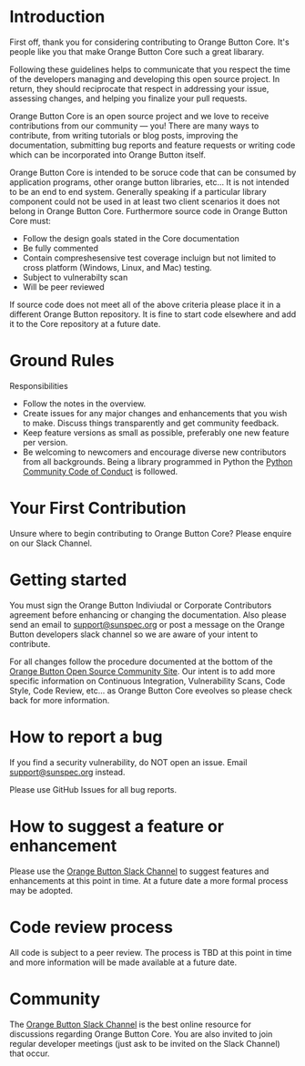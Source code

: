 # Introduction

First off, thank you for considering contributing to Orange Button Core. It's people like you that make Orange Button Core such a great libarary.

Following these guidelines helps to communicate that you respect the time of the developers managing and developing this open source project. In return, they should reciprocate that respect in addressing your issue, assessing changes, and helping you finalize your pull requests.

Orange Button Core is an open source project and we love to receive contributions from our community — you!  There are many ways to contribute, from writing tutorials or blog posts, improving the documentation, submitting bug reports and feature requests or writing code which can be incorporated into Orange Button itself.

Orange Button Core is intended to be soruce code that can be consumed by application programs, other orange button libraries, etc...   It is not intended to be an end to end system.  Generally speaking if a particular library component could not be used in at least two client scenarios it does not belong in Orange Button Core.  Furthermore source code in Orange Button Core must:

* Follow the design goals stated in the Core documentation
* Be fully commented
* Contain compreshesensive test coverage incluign but not limited to cross platform (Windows, Linux, and Mac) testing.
* Subject to vulnerabilty scan
* Will be peer reviewed

If source code does not meet all of the above criteria please place it in a different Orange Button repository.  It is fine to start code elsewhere and add it to the Core repository at a future date.

# Ground Rules

Responsibilities

* Follow the notes in the overview.
* Create issues for any major changes and enhancements that you wish to make. Discuss things transparently and get community feedback.
* Keep feature versions as small as possible, preferably one new feature per version.
* Be welcoming to newcomers and encourage diverse new contributors from all backgrounds.  Being a library programmed in Python the [Python Community Code of Conduct](https://www.python.org/psf/codeofconduct/) is followed.

# Your First Contribution

Unsure where to begin contributing to Orange Button Core?  Please enquire on our Slack Channel.

# Getting started

You must sign the Orange Button Indiviudal or Corporate Contributors agreement before enhancing or changing the documentation.  Also please send an email to support@sunspec.org or post a message on the Orange Button developers slack channel so we are aware of your intent to contribute.

For all changes follow the procedure documented at the bottom of the [Orange Button Open Source Community Site](https://sunspec.org/ob-open-source-community/).  Our intent is to add more specific information on Continuous Integration, Vulnerability Scans, Code Style, Code Review, etc... as Orange Button Core eveolves so please check back for more information.

# How to report a bug
If you find a security vulnerability, do NOT open an issue. Email support@sunspec.org instead.

Please use GitHub Issues for all bug reports.

# How to suggest a feature or enhancement

Please use the [Orange Button Slack Channel](https://orange-button.slack.com/) to suggest features and enhancements at this point in time.  At a future date a more formal process may be adopted.

# Code review process
All code is subject to a peer review.  The process is TBD at this point in time and more information will be made available at a future date.

# Community
The [Orange Button Slack Channel](https://orange-button.slack.com/) is the best online resource for discussions regarding Orange Button Core.  You are also invited to join regular developer meetings (just ask to be invited on the Slack Channel) that occur.